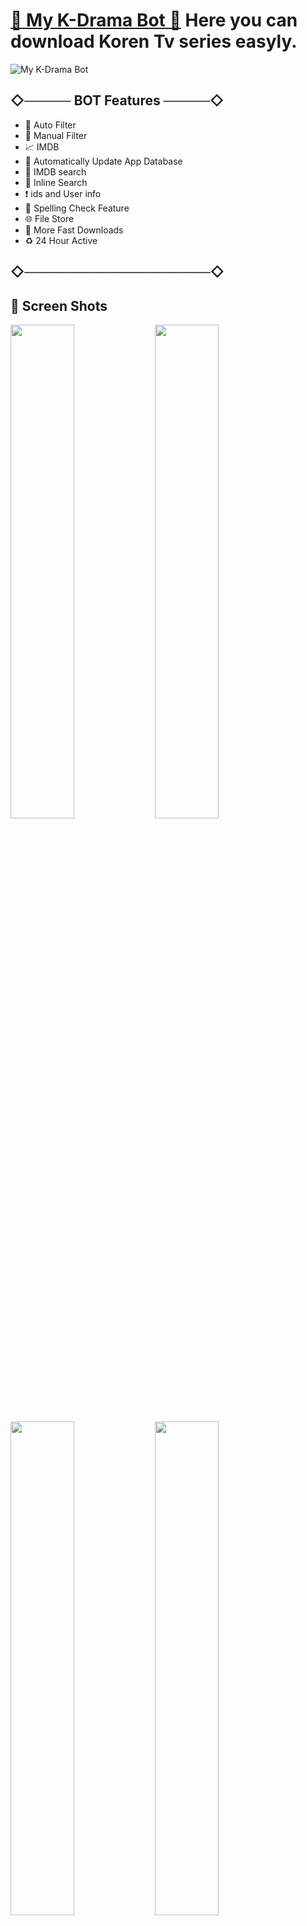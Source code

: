 # [🍿 My K-Drama Bot 🍿](https://t.me/myKdrama_bot) Here you can download Koren Tv series easyly.


![My K-Drama Bot](https://telegra.ph/file/ab4d0f4d603c5bb81ac1b.jpg)

## ◇───── BOT Features ─────◇

- 🎯 Auto Filter
- 🎲 Manual Filter
- 📈 IMDB
- 🔰 Automatically Update App Database
- 📱 IMDB search
- 🔎 Inline Search
- ❗️ ids and User info
- 💯 Spelling Check Feature
- 🌐 File Store
- 🚀 More Fast Downloads
- ♻️ 24 Hour Active

## ◇────────────────────◇
##
## 🎨 Screen Shots

<img src="https://user-images.githubusercontent.com/85282650/147603410-261108ba-0ad6-4abb-9039-b3bf9e0c2284.png" width="45%"></img> <img src="https://user-images.githubusercontent.com/85282650/147603465-c33157e8-8930-4e6e-afc6-2a59835d14a5.png" width="45%"></img> 
<img src="https://user-images.githubusercontent.com/85282650/147603665-c219f9a2-8b48-4a1d-96cc-c373d09f190e.png" width="45%"></img> <img src="https://user-images.githubusercontent.com/85282650/147603729-4b3a63fb-2b07-4c79-bfab-6a90f38aa2f1.png" width="45%"></img> 




### 💁‍♂️ How to Use This BOT

1st [Start this BOT](https://t.me/MOD_APK_ROBOT) and type the Name of Any Application to Get the MOD Version. Then Use the Arrow Keys to Select it and Click The Download Button. Then you will Receive Your MOD APK in a few moments 🙆‍♂️. The same is true for groups, but you should use one of the following Keywords when searching [within Groups](http://t.me/MOD_APK_ROBOT?startgroup=botstart) 👇

- 🔑 Keywords : app , apk , mod , /app , /apk , /mod
- 💊 Example : mod Clash of Clans


##

<p align="left">
<a href="https://dev.to/hirunaofficial" target="blank"><img align="center" src="https://cdn.jsdelivr.net/npm/simple-icons@3.0.1/icons/dev-dot-to.svg" alt="hirunaofficial" height="30" width="40" /></a>
<a href="https://fb.com/hirunaofficial" target="blank"><img align="center" src="https://raw.githubusercontent.com/rahuldkjain/github-profile-readme-generator/master/src/images/icons/Social/facebook.svg" alt="hirunaofficial" height="30" width="40" /></a>
<a href="https://instagram.com/hirunaofficial" target="blank"><img align="center" src="https://raw.githubusercontent.com/rahuldkjain/github-profile-readme-generator/master/src/images/icons/Social/instagram.svg" alt="hirunaofficial" height="30" width="40" /></a>
</p> 
##


◇───────────────◇

- ☘️ DᕮᐯᕮᒪOᑭᕮR : [@MalithRukshan](https://t.me/About_MalithRukshan)
- [🔥 Single Developers </>](https://t.me/SingleDevelopers) Corporation ©️

◇───────────────◇
